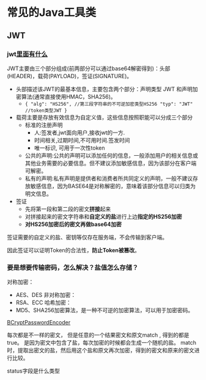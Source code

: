 # 常见的Java工具类

## JWT

### jwt[里面有什么](https://blog.csdn.net/weixin_36378232/article/details/113022878)

JWT主要由三个部分组成(前两部分可以通过base64解密得到)：头部(HEADER)，载荷(PAYLOAD)，签证(SIGNATURE)。

* 头部描述该JWT的最基本信息，主要包含两个部分：声明类型 JWT 和声明加密算法(通常直接使用HMAC，SHA256)。
  * `{ "alg": "HS256", //第三段字符串的不可逆加密类型HS256 "typ": "JWT" //token类型JWT }`
* 载荷主要是存放有效信息为自定义值，这些信息按照职能可以分成三个部分
  * 标准的注册声明
    * 人:签发者,jwt面向用户,接收jwt的一方.
    * 时间相关,过期时间,不可用时间.签发时间
    * 唯一标识, 可用于一次性token
  * 公共的声明:公共的声明可以添加任何的信息，一般添加用户的相关信息或其他业务需要的必要信息。但不建议添加敏感信息，因为该部分在客户端可解密。
  * 私有的声明:私有声明是提供者和消费者所共同定义的声明，一般不建议存放敏感信息，因为BASE64是对称解密的，意味着该部分信息可以归类为明文信息。
* 签证
  * 先将第一段和第二段的密文**拼接**起来
  * 对拼接起来的密文字符串和**自定义的盐**进行上边**指定的HS256加密**
  * **对HS256加密后的密文再做base64加密**

签证需要的自定义的盐、密钥等仅存在服务端，不会传输到客户端。

因此签证可以证明Token的合法性，**防止Token被篡改**。

### 要是想要传输密码，怎么解决？盐值怎么存储？

对称加密：
- AES、DES
非对称加密：
- RSA、ECC
哈希加密：
- MD5、SHA256加密算法，是一种不可逆的加密算法，可以用于加密密码。


[BCryptPasswordEncoder](https://blog.csdn.net/biubiubiubibibi/article/details/127579426)

每次都是不一样的密文， 但是任意的一个结果密文和原文match , 得到的都是true。
是因为密文中包含了盐，每次加密的时候都会生成一个随机的盐。
match时，提取出密文的盐，然后用这个盐和原文再次加密，得到的密文和原来的密文进行比较。


status字段是什么类型



